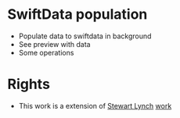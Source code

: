 # SwiftData population
- Populate data to swiftdata in background
- See preview with data
- Some operations

# Rights
- This work is a extension of [Stewart Lynch](https://www.youtube.com/@StewartLynch) [work](http://www.youtube.com/watch?feature=player_embedded&v=leTxwLXghVs)




